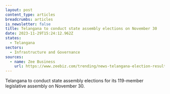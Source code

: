 ```yaml
---
layout: post
content_type: articles
breadcrumbs: articles
is_newsletter: false
title: Telangana to conduct state assembly elections on November 30
date: 2023-11-29T15:24:12.962Z
states:
  - Telangana
sectors:
  - Infrastructure and Governance
sources:
  - name: Zee Business
    url: https://www.zeebiz.com/trending/news-telangana-election-result-2023-date-check-date-time-of-counting-of-votes-results-announcement-of-200-assembly-seats-266307
---
```

Telangana to conduct state assembly elections for its 119-member legislative assembly on November 30.
